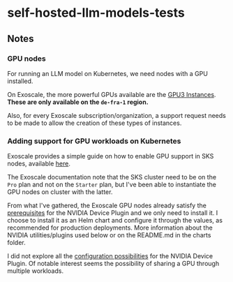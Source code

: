 # self-hosted-llm-models-tests

## Notes

### GPU nodes

For running an LLM model on Kubernetes, we need nodes with a GPU installed.

On Exoscale, the more powerful GPUs available are the [GPU3 Instances](https://www.exoscale.com/pricing/#gpu3-instances). **These are only available on the `de-fra-1` region.**

Also, for every Exoscale subscription/organization, a support request needs to be made to allow the creation of these types of instances.

### Adding support for GPU workloads on Kubernetes

Exoscale provides a simple guide on how to enable GPU support in SKS nodes, available [here](https://community.exoscale.com/documentation/sks/gpu-sks-nodes/).

The Exoscale documentation note that the SKS cluster need to be on the `Pro` plan and not on the `Starter` plan, but I've been able to instantiate the GPU nodes on cluster with the latter.

From what I've gathered, the Exoscale GPU nodes already satisfy the [prerequisites](https://github.com/NVIDIA/k8s-device-plugin?tab=readme-ov-file#prerequisites) for the NVIDIA Device Plugin and we only need to install it. I choose to install it as an Helm chart and configure it through the values, as recommended for production deployments. More information about the NVIDIA utilities/plugins used below or on the README.md in the charts folder.

I did not explore all the [configuration possibilities](https://github.com/NVIDIA/k8s-device-plugin?tab=readme-ov-file#configuring-the-nvidia-device-plugin-binary) for the NVIDIA Device Plugin. Of notable interest seems the possibility of sharing a GPU through multiple workloads.
